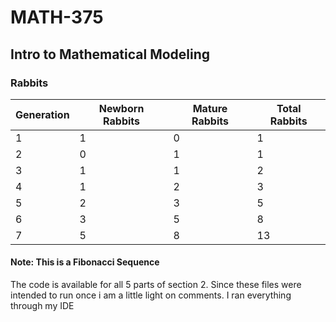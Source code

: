 # MATH-375
## Intro to Mathematical Modeling

### Rabbits

| Generation | Newborn Rabbits | Mature Rabbits | Total Rabbits |
|------------|-----------------|----------------|---------------|
| 1          | 1               | 0              | 1             |
| 2          | 0               | 1              | 1             |
| 3          | 1               | 1              | 2             |
| 4          | 1               | 2              | 3             |
| 5          | 2               | 3              | 5             |
| 6          | 3               | 5              | 8             |
| 7          | 5               | 8              | 13            |

#### Note: This is a Fibonacci Sequence

The code is available for all 5 parts of section 2.  Since these files were intended to run once i am a little light on comments.  I ran everything through my IDE

